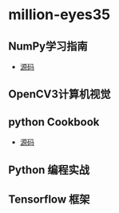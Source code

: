# million-eyes35
## NumPy学习指南
- [源码](https://gitee.com/wuyueshan27/million-codes27/tree/master/Books/NumPy%E5%AD%A6%E4%B9%A0%E6%8C%87%E5%8D%97%E9%9A%8F%E4%B9%A6%E6%BA%90%E7%A0%81)
## OpenCV3计算机视觉
## python Cookbook
- [源码](https://gitee.com/wuyueshan27/million-codes27/tree/master/Books/PythonCookbook%E6%BA%90%E7%A0%81)
## Python 编程实战
## Tensorflow 框架